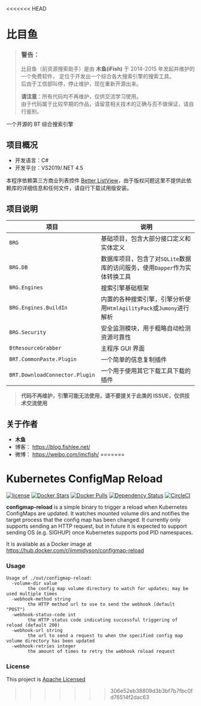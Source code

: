 <<<<<<< HEAD
# 比目鱼

> ### 警告：
>
> 比目鱼（前资源搜索助手）是由 **木鱼(iFish)** 于 2014-2015 年发起并维护的一个免费软件，
> 定位于开发出一个综合各大搜索引擎的搜索工具。  
> 后由于工信部叫停，停止维护，现在重新开源出来。
>
> **请注意**：所有代码均不再维护，仅供交流学习使用。  
> 由于代码属于比较早期的作品，请留意相关技术的正确与否不做保证，请自行鉴别。

一个开源的 BT 综合搜索引擎

## 项目概况

- 开发语言：C#
- 开发平台：VS2019/.NET 4.5

本程序依赖第三方商业列表控件 [Better ListView](http://www.componentowl.com/better-listview.html)，由于版权问题这里不提供此依赖库的详细信息和任何文件，请自行下载试用版安装。

## 项目说明

| 项目                           | 说明                                                                       |
| ------------------------------ | -------------------------------------------------------------------------- |
| `BRG`                          | 基础项目，包含大部分接口定义和实体定义                                     |
| `BRG.DB`                       | 数据库项目，包含了对`SQLite`数据库的访问服务，使用`Dapper`作为实体转换工具 |
| `BRG.Engines`                  | 搜索引擎基础框架                                                           |
| `BRG.Engines.BuildIn`          | 内置的各种搜索引擎，引擎分析使用`HtmlAgilityPack`或`Jumony`进行解析        |
| `BRG.Security`                 | 安全监测模块，用于粗略自动检测资源可靠性                                   |
| `BtResourceGrabber`            | 主程序 GUI 界面                                                            |
| `BRT.CommonPaste.Plugin`       | 一个简单的信息复制插件                                                     |
| `BRT.DownloadConnector.Plugin` | 一个用于使用其它下载工具下载的插件                                         |

> **代码不再维护，引擎可能无法使用，请不要提关于此类的 ISSUE，仅供技术交流使用**

## 关于作者

- **木鱼**
- 博客： https://blog.fishlee.net/
- 微博： https://weibo.com/imcfish/
=======
# Kubernetes ConfigMap Reload

[![license](https://img.shields.io/github/license/jimmidyson/configmap-reload.svg?maxAge=2592000)](https://github.com/jimmidyson/configmap-reload)
[![Docker Stars](https://img.shields.io/docker/stars/jimmidyson/configmap-reload.svg?maxAge=2592000)](https://hub.docker.com/r/jimmidyson/configmap-reload/)
[![Docker Pulls](https://img.shields.io/docker/pulls/jimmidyson/configmap-reload.svg?maxAge=2592000)](https://hub.docker.com/r/jimmidyson/configmap-reload/)
[![Dependency Status](https://dependencyci.com/github/jimmidyson/configmap-reload/badge)](https://dependencyci.com/github/jimmidyson/configmap-reload)
[![CircleCI](https://img.shields.io/circleci/project/jimmidyson/configmap-reload.svg?maxAge=2592000)](https://circleci.com/gh/jimmidyson/configmap-reload)

**configmap-reload** is a simple binary to trigger a reload when Kubernetes ConfigMaps are updated.
It watches mounted volume dirs and notifies the target process that the config map has been changed.
It currently only supports sending an HTTP request, but in future it is expected to support sending OS
(e.g. SIGHUP) once Kubernetes supports pod PID namespaces.

It is available as a Docker image at https://hub.docker.com/r/jimmidyson/configmap-reload

### Usage

```
Usage of ./out/configmap-reload:
  -volume-dir value
        the config map volume directory to watch for updates; may be used multiple times
  -webhook-method string
        the HTTP method url to use to send the webhook (default "POST")
  -webhook-status-code int
        the HTTP status code indicating successful triggering of reload (default 200)
  -webhook-url string
        the url to send a request to when the specified config map volume directory has been updated
  -webhook-retries integer
        the amount of times to retry the webhook reload request
```

### License

This project is [Apache Licensed](LICENSE.txt)

>>>>>>> 306e52eb38809d3b3bf7b7fbc0fd76514f2dac63
